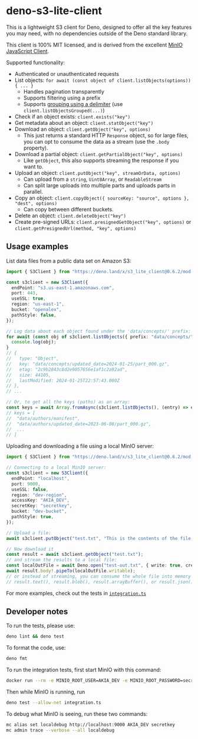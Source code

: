 # deno-s3-lite-client

This is a lightweight S3 client for Deno, designed to offer all the key features you may need, with no dependencies
outside of the Deno standard library.

This client is 100% MIT licensed, and is derived from the excellent
[MinIO JavaScript Client](https://github.com/minio/minio-js).

Supported functionality:

- Authenticated or unauthenticated requests
- List objects: `for await (const object of client.listObjects(options)) { ... }`
  - Handles pagination transparently
  - Supports filtering using a prefix
  - Supports [grouping using a delimiter](https://docs.aws.amazon.com/AmazonS3/latest/userguide/using-prefixes.html)
    (use `client.listObjectsGrouped(...)`)
- Check if an object exists: `client.exists("key")`
- Get metadata about an object: `client.statObject("key")`
- Download an object: `client.getObject("key", options)`
  - This just returns a standard HTTP `Response` object, so for large files, you can opt to consume the data as a stream
    (use the `.body` property).
- Download a partial object: `client.getPartialObject("key", options)`
  - Like `getObject`, this also supports streaming the response if you want to.
- Upload an object: `client.putObject("key", streamOrData, options)`
  - Can upload from a `string`, `Uint8Array`, or `ReadableStream`
  - Can split large uploads into multiple parts and uploads parts in parallel.
- Copy an object: `client.copyObject({ sourceKey: "source", options }, "dest", options)`
  - Can copy between different buckets.
- Delete an object: `client.deleteObject("key")`
- Create pre-signed URLs: `client.presignedGetObject("key", options)` or
  `client.getPresignedUrl(method, "key", options)`

## Usage examples

List data files from a public data set on Amazon S3:

```typescript
import { S3Client } from "https://deno.land/x/s3_lite_client@0.6.2/mod.ts";

const s3client = new S3Client({
  endPoint: "s3.us-east-1.amazonaws.com",
  port: 443,
  useSSL: true,
  region: "us-east-1",
  bucket: "openalex",
  pathStyle: false,
});

// Log data about each object found under the 'data/concepts/' prefix:
for await (const obj of s3client.listObjects({ prefix: "data/concepts/" })) {
  console.log(obj);
}
// {
//   type: "Object",
//   key: "data/concepts/updated_date=2024-01-25/part_000.gz",
//   etag: "2c9b2843c8d2e9057656e1af1c2a92ad",
//   size: 44105,
//   lastModified: 2024-01-25T22:57:43.000Z
// },
// ...

// Or, to get all the keys (paths) as an array:
const keys = await Array.fromAsync(s3client.listObjects(), (entry) => entry.key);
// keys = [
//  "data/authors/manifest",
//  "data/authors/updated_date=2023-06-08/part_000.gz",
//  ...
// ]
```

Uploading and downloading a file using a local MinIO server:

```typescript
import { S3Client } from "https://deno.land/x/s3_lite_client@0.6.2/mod.ts";

// Connecting to a local MinIO server:
const s3client = new S3Client({
  endPoint: "localhost",
  port: 9000,
  useSSL: false,
  region: "dev-region",
  accessKey: "AKIA_DEV",
  secretKey: "secretkey",
  bucket: "dev-bucket",
  pathStyle: true,
});

// Upload a file:
await s3client.putObject("test.txt", "This is the contents of the file.");

// Now download it
const result = await s3client.getObject("test.txt");
// and stream the results to a local file:
const localOutFile = await Deno.open("test-out.txt", { write: true, createNew: true });
await result.body!.pipeTo(localOutFile.writable);
// or instead of streaming, you can consume the whole file into memory by awaiting
// result.text(), result.blob(), result.arrayBuffer(), or result.json()
```

For more examples, check out the tests in [`integration.ts`](./integration.ts)

## Developer notes

To run the tests, please use:

```sh
deno lint && deno test
```

To format the code, use:

```sh
deno fmt
```

To run the integration tests, first start MinIO with this command:

```sh
docker run --rm -e MINIO_ROOT_USER=AKIA_DEV -e MINIO_ROOT_PASSWORD=secretkey -e MINIO_REGION_NAME=dev-region -p 9000:9000 -p 9001:9001 --entrypoint /bin/sh minio/minio:RELEASE.2021-10-23T03-28-24Z -c 'mkdir -p /data/dev-bucket && minio server --console-address ":9001" /data'
```

Then while MinIO is running, run

```sh
deno test --allow-net integration.ts
```

To debug what MinIO is seeing, run these two commands:

```sh
mc alias set localdebug http://localhost:9000 AKIA_DEV secretkey
mc admin trace --verbose --all localdebug
```
